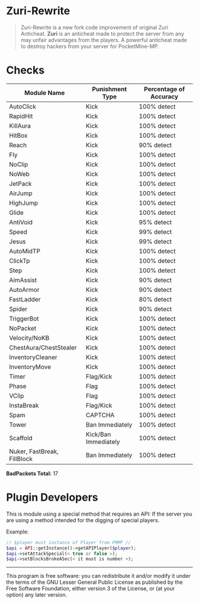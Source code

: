 # Zuri-Rewrite
> Zuri-Rewrite is a new fork code improvement of original Zuri Anticheat.
**Zuri** is an anticheat made to protect the server from any may unfair advantages from the players. A powerful anticheat made to destroy hackers from your server for PocketMine-MP.

# Checks
| **Module Name**             | **Punishment Type**  | **Percentage of Accuracy** |
|-----------------------------|----------------------|----------------------------|
| AutoClick                   | Kick                 | 100% detect                |
| RapidHit                    | Kick                 | 100% detect                |
| KillAura                    | Kick                 | 100% detect                |
| HitBox                      | Kick                 | 100% detect                |
| Reach                       | Kick                 | 90% detect                 |
| Fly                         | Kick                 | 100% detect                |
| NoClip                      | Kick                 | 100% detect                |
| NoWeb                       | Kick                 | 100% detect                |
| JetPack                     | Kick                 | 100% detect                |
| AirJump                     | Kick                 | 100% detect                |
| HighJump                    | Kick                 | 100% detect                |
| Glide                       | Kick                 | 100% detect                |
| AntiVoid                    | Kick                 | 95% detect                 |
| Speed                       | Kick                 | 99% detect                 |
| Jesus                       | Kick                 | 99% detect                 |
| AutoMidTP                   | Kick                 | 100% detect                |
| ClickTp                     | Kick                 | 100% detect                |
| Step                        | Kick                 | 100% detect                |
| AimAssist                   | Kick                 | 90% detect                 |
| AutoArmor                   | Kick                 | 90% detect                 |
| FastLadder                  | Kick                 | 80% detect                 |
| Spider                      | Kick                 | 90% detect                 |
| TriggerBot                  | Kick                 | 100% detect                |
| NoPacket                    | Kick                 | 100% detect                |
| Velocity/NoKB               | Kick                 | 100% detect                |
| ChestAura/ChestStealer      | Kick                 | 100% detect                |
| InventoryCleaner            | Kick                 | 100% detect                |
| InventoryMove               | Kick                 | 100% detect                |
| Timer                       | Flag/Kick            | 100% detect                |
| Phase                       | Flag                 | 100% detect                |
| VClip                       | Flag                 | 100% detect                |
| InstaBreak                  | Flag/Kick            | 100% detect                |
| Spam                        | CAPTCHA              | 100% detect                |
| Tower                       | Ban Immediately      | 100% detect                |
| Scaffold                    | Kick/Ban Immediately | 100% detect                |
| Nuker, FastBreak, FillBlock | Ban Immediately      | 100% detect                |

**BadPackets Total:** 17

# Plugin Developers
This is module using a special method that requires an API: If the server you are using a method intended for the digging of special players.

Example:
```php
// $player must instance of Player from PMMP //
$api = API::getInstance()->getAPIPlayer($player);
$api->setAttackSpecial(< true or false >);
$api->setBlocksBrokeASec(< it must is number >);
```


<hr>


This program is free software: you can redistribute it and/or modify it under the terms of the GNU Lesser General Public License as published by the Free Software Foundation, either version 3 of the License, or (at your option) any later version.
